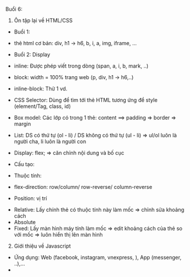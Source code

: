 Buổi 6:

1. Ôn tập lại về HTML/CSS

- Buổi 1:

* thẻ html cơ bản: div, h1 -> h6, b, i, a, img, iframe, ...

- Buổi 2: Display

* inline: Được phép viết trong dòng (span, a, i, b, mark, ..)
* block: width = 100% trang web (p, div, h1 -> h6,..)
* inline-block: Thử 1 vd.

* CSS Selector: Dùng để tìm tới thẻ HTML tương ứng để style (element/Tag, class, id)

* Box model: Các lớp có trong 1 thẻ: content ==> padding => border => margin

- List: DS có thứ tự (ol - li) / DS không có thứ tự (ul - li) => ul/ol luôn là người cha, li luôn là người con

* Display: flex; => căn chỉnh nội dung và bố cục

- Cấu tạo:
<div class = "container">
 <div class="item"></div>
 <div class="item"></div>
 <div class="item"></div>
 <div class="item"></div>
</div>

* Thuộc tính:

- flex-direction: row/column/ row-reverse/ column-reverse

- Position: vị trí

* Relative: Lấy chính thẻ có thuộc tính này làm mốc => chỉnh sửa khoảng cách
* Absolute
* Fixed: Lấy màn hình máy tính làm mốc => edit khoảng cách của thẻ so với mốc => luôn hiển thị lên màn hình

2. Giới thiệu về Javascript

- Ứng dụng: Web (facebook, instagram, vnexpress, ), App (messenger, ..),...
-
